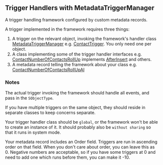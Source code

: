 ## Trigger Handlers with MetadataTriggerManager

A trigger handling framework configured by custom metadata records. 

A trigger implemented in the framework requires three things:

 1. A trigger on the relevant object, invoking the framework's handler class [MetadataTriggerManager](force-app/main/default/classes/MetadataTriggerManager.cls) e.g. [ContactTrigger](examples/main/default/triggers/ContactTrigger.trigger). You only need one per object.    
 1. A class implementing some of the trigger handler interfaces   e.g. [ContactNumberOfContactsRollUp](examples/main/default/classes/ContactNumberOfContactsRollUp.cls) implements [AfterInsert](force-app/main/default/classes/AfterInsert.cls) and others.
 1. A metadata record telling the framework about your class e.g. [ContactNumberOfContactsRollUpAI](examples/main/default/customMetadata/Trigger_Handler.ContactNumberOfContactsRollUpAI.md-meta.xml)
 
### Notes

The actual trigger invoking the framework should handle all events, and pass in the `SObjectType`.

If you have multiple triggers on the same object, they should reside in separate classes to keep concerns separate.

Your trigger handler class should be `global`, or the framework won't be able to create an instance of it. It should 
probably also be `without sharing` so that it runs in system mode.

Your metadata record includes an Order field. Triggers are run in ascending order on that field. When you don't care 
about order, you can leave this as 0. Negative numbers are acceptable, so if you have some triggers at 0 and need to add
one which runs before them, you can make it -10.  
